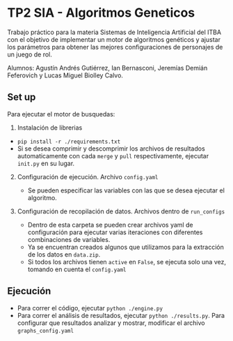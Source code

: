 # TP2 SIA - Algoritmos Geneticos

Trabajo práctico para la materia Sistemas de Inteligencia Artificial del ITBA con el objetivo de implementar un motor de algoritmos genéticos y ajustar los parámetros para obtener las mejores configuraciones de personajes de un juego de rol. 

Alumnos: Agustín Andrés Gutiérrez, Ian Bernasconi, Jeremías Demián Feferovich y Lucas Miguel Biolley Calvo.

## Set up
Para ejecutar el motor de busquedas:
1. Instalación de librerias
 - ```pip install -r ./requirements.txt```
 - Si se desea comprimir y descomprimir los archivos de resultados automaticamente con cada `merge` y `pull` respectivamente, ejecutar `init.py` en su lugar.

2. Configuración de ejecución. Archivo `config.yaml`
    - Se pueden especificar las variables con las que se desea ejecutar el algoritmo.

3. Configuración de recopilación de datos. Archivos dentro de `run_configs`
    - Dentro de esta carpeta se pueden crear archivos yaml de configuración para ejecutar varias iteraciones con diferentes combinaciones de variables. 
    - Ya se encuentran creados algunos que utilizamos para la extracción de los datos en `data.zip`.
    - Si todos los archivos tienen `active` en `False`, se ejecuta solo una vez, tomando en cuenta el `config.yaml`

## Ejecución
- Para correr el código, ejecutar `python ./engine.py`
- Para correr el análisis de resultados, ejecutar `python ./results.py`. Para configurar que resultados analizar y mostrar, modificar el archivo `graphs_config.yaml`